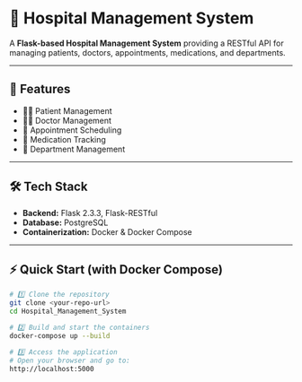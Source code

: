 # 🏥 Hospital Management System

A **Flask-based Hospital Management System** providing a RESTful API for managing patients, doctors, appointments, medications, and departments.

---

## 🚀 Features

- 👨‍⚕️ Patient Management  
- 🧑‍⚕️ Doctor Management  
- 📅 Appointment Scheduling  
- 💊 Medication Tracking  
- 🏢 Department Management  

---

## 🛠️ Tech Stack

- **Backend:** Flask 2.3.3, Flask-RESTful  
- **Database:** PostgreSQL  
- **Containerization:** Docker & Docker Compose  

---

## ⚡ Quick Start (with Docker Compose)

```bash
# 1️⃣ Clone the repository
git clone <your-repo-url>
cd Hospital_Management_System

# 2️⃣ Build and start the containers
docker-compose up --build

# 3️⃣ Access the application
# Open your browser and go to:
http://localhost:5000

